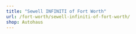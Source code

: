 ```yaml
---
title: "Sewell INFINITI of Fort Worth"
url: /fort-worth/sewell-infiniti-of-fort-worth/
shop: Autohaus
---
```

